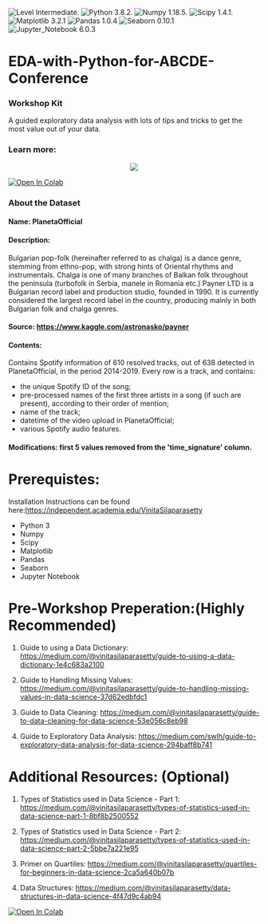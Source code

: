 ![Level Intermediate](https://img.shields.io/badge/Level-Intermediate-blue.svg?style=plastic). ![Python 3.8.2](https://img.shields.io/badge/Python-3.8.2-blue.svg?style=plastic). ![Numpy 1.18.5](https://img.shields.io/badge/Numpy-1.18.5-blue.svg?style=plastic). ![Scipy 1.4.1](https://img.shields.io/badge/Scipy-1.4.1-blue.svg?style=plastic). ![Matplotlib 3.2.1](https://img.shields.io/badge/Matplotlib-3.2.1-blue.svg?style=plastic)  ![Pandas 1.0.4](https://img.shields.io/badge/Pandas-1.0.4-blue.svg?style=plastic)  ![Seaborn 0.10.1](https://img.shields.io/badge/Seaborn-0.10.1-blue.svg?style=plastic)  ![Jupyter_Notebook 6.0.3](https://img.shields.io/badge/Jupyter_Notebook-6.0.3-blue.svg?style=plastic)

# EDA-with-Python-for-ABCDE-Conference

### Workshop Kit

A guided exploratory data analysis with lots of tips and tricks to get the most value out of your data.

### Learn more:

<p align="center">
  <img width="" height="" src="https://i4.sndcdn.com/avatars-000185307366-wqwbe1-t500x500.jpg">
</p>

[![Open In Colab](https://colab.research.google.com/assets/colab-badge.svg)](https://colab.research.google.com/github/googlecolab/colabtools/blob/master/notebooks/colab-github-demo.ipynb)


### About the Dataset

#### Name: PlanetaOfficial

#### Description: 
Bulgarian pop-folk (hereinafter referred to as chalga) is a dance genre, stemming from ethno-pop, with strong hints of Oriental rhythms and instrumentals. Chalga is one of many branches of Balkan folk throughout the peninsula (turbofolk in Serbia, manele in Romania etc.) Payner LTD is a Bulgarian record label and production studio, founded in 1990. It is currently considered the largest record label in the country, producing mainly in both Bulgarian folk and chalga genres. 

#### Source: https://www.kaggle.com/astronasko/payner

#### Contents:

Contains Spotify information of 610 resolved tracks, out of 638 detected in PlanetaOfficial, in the period 2014-2019. Every row is a track, and contains:

* the unique Spotify ID of the song;
* pre-processed names of the first three artists in a song (if such are present), according to their order of mention;
* name of the track;
* datetime of the video upload in PlanetaOfficial;
* various Spotify audio features.

#### Modifications: first 5 values removed from the 'time_signature' column.

# Prerequistes:

Installation Instructions can be found here:https://independent.academia.edu/VinitaSilaparasetty

* Python 3  
* Numpy 
* Scipy
* Matplotlib
* Pandas
* Seaborn
* Jupyter Notebook

# Pre-Workshop Preperation:(Highly Recommended)

1) Guide to using a Data Dictionary: https://medium.com/@vinitasilaparasetty/guide-to-using-a-data-dictionary-1e4c683a2100

2) Guide to Handling Missing Values: https://medium.com/@vinitasilaparasetty/guide-to-handling-missing-values-in-data-science-37d62edbfdc1

3) Guide to Data Cleaning: https://medium.com/@vinitasilaparasetty/guide-to-data-cleaning-for-data-science-53e056c8eb98

4) Guide to Exploratory Data Analysis: https://medium.com/swlh/guide-to-exploratory-data-analysis-for-data-science-294baff8b741

# Additional Resources: (Optional)

1) Types of Statistics used in Data Science - Part 1: https://medium.com/@vinitasilaparasetty/types-of-statistics-used-in-data-science-part-1-8bf8b2500552

2) Types of Statistics used in Data Science - Part 2: https://medium.com/@vinitasilaparasetty/types-of-statistics-used-in-data-science-part-2-5bbe7a221e95

3) Primer on Quartiles: https://medium.com/@vinitasilaparasetty/quartiles-for-beginners-in-data-science-2ca5a640b07b

4) Data Structures: https://medium.com/@vinitasilaparasetty/data-structures-in-data-science-4f47d9c4ab94


[![Open In Colab](https://colab.research.google.com/assets/colab-badge.svg)](https://colab.research.google.com/github/googlecolab/colabtools/blob/master/notebooks/colab-github-demo.ipynb)

